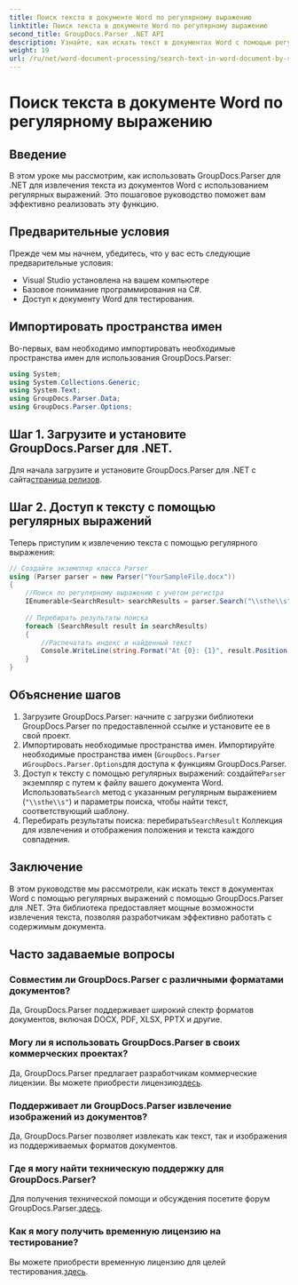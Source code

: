 ```yaml
---
title: Поиск текста в документе Word по регулярному выражению
linktitle: Поиск текста в документе Word по регулярному выражению
second_title: GroupDocs.Parser .NET API
description: Узнайте, как искать текст в документах Word с помощью регулярных выражений с помощью GroupDocs.Parser для .NET. Эффективно извлекайте конкретный контент.
weight: 19
url: /ru/net/word-document-processing/search-text-in-word-document-by-regular-expression/
---
```


# Поиск текста в документе Word по регулярному выражению

## Введение
В этом уроке мы рассмотрим, как использовать GroupDocs.Parser для .NET для извлечения текста из документов Word с использованием регулярных выражений. Это пошаговое руководство поможет вам эффективно реализовать эту функцию.
## Предварительные условия
Прежде чем мы начнем, убедитесь, что у вас есть следующие предварительные условия:
- Visual Studio установлена на вашем компьютере
- Базовое понимание программирования на C#.
- Доступ к документу Word для тестирования.

## Импортировать пространства имен
Во-первых, вам необходимо импортировать необходимые пространства имен для использования GroupDocs.Parser:
```csharp
using System;
using System.Collections.Generic;
using System.Text;
using GroupDocs.Parser.Data;
using GroupDocs.Parser.Options;
```
## Шаг 1. Загрузите и установите GroupDocs.Parser для .NET.
 Для начала загрузите и установите GroupDocs.Parser для .NET с сайта[страница релизов](https://releases.groupdocs.com/parser/net/).
## Шаг 2. Доступ к тексту с помощью регулярных выражений
Теперь приступим к извлечению текста с помощью регулярного выражения:
```csharp
// Создайте экземпляр класса Parser
using (Parser parser = new Parser("YourSampleFile.docx"))
{
    //Поиск по регулярному выражению с учетом регистра
    IEnumerable<SearchResult> searchResults = parser.Search("\\sthe\\s", new SearchOptions(true, false, true));
    
    // Перебирать результаты поиска
    foreach (SearchResult result in searchResults)
    {
        //Распечатать индекс и найденный текст
        Console.WriteLine(string.Format("At {0}: {1}", result.Position, result.Text));
    }
}
```
## Объяснение шагов
1. Загрузите GroupDocs.Parser: начните с загрузки библиотеки GroupDocs.Parser по предоставленной ссылке и установите ее в свой проект.
2. Импортировать необходимые пространства имен. Импортируйте необходимые пространства имен (`GroupDocs.Parser` и`GroupDocs.Parser.Options`для доступа к функциям GroupDocs.Parser.
3.  Доступ к тексту с помощью регулярных выражений: создайте`Parser` экземпляр с путем к файлу вашего документа Word. Использовать`Search` метод с указанным регулярным выражением (`"\\sthe\\s"`) и параметры поиска, чтобы найти текст, соответствующий шаблону.
4.  Перебирать результаты поиска: перебирать`SearchResult` Коллекция для извлечения и отображения положения и текста каждого совпадения.

## Заключение
В этом руководстве мы рассмотрели, как искать текст в документах Word с помощью регулярных выражений с помощью GroupDocs.Parser для .NET. Эта библиотека предоставляет мощные возможности извлечения текста, позволяя разработчикам эффективно работать с содержимым документа.

## Часто задаваемые вопросы
### Совместим ли GroupDocs.Parser с различными форматами документов?
Да, GroupDocs.Parser поддерживает широкий спектр форматов документов, включая DOCX, PDF, XLSX, PPTX и другие.
### Могу ли я использовать GroupDocs.Parser в своих коммерческих проектах?
 Да, GroupDocs.Parser предлагает разработчикам коммерческие лицензии. Вы можете приобрести лицензию[здесь](https://purchase.groupdocs.com/buy).
### Поддерживает ли GroupDocs.Parser извлечение изображений из документов?
Да, GroupDocs.Parser позволяет извлекать как текст, так и изображения из поддерживаемых форматов документов.
### Где я могу найти техническую поддержку для GroupDocs.Parser?
 Для получения технической помощи и обсуждения посетите форум GroupDocs.Parser.[здесь](https://forum.groupdocs.com/c/parser/17).
### Как я могу получить временную лицензию на тестирование?
 Вы можете приобрести временную лицензию для целей тестирования.[здесь](https://purchase.groupdocs.com/temporary-license/).